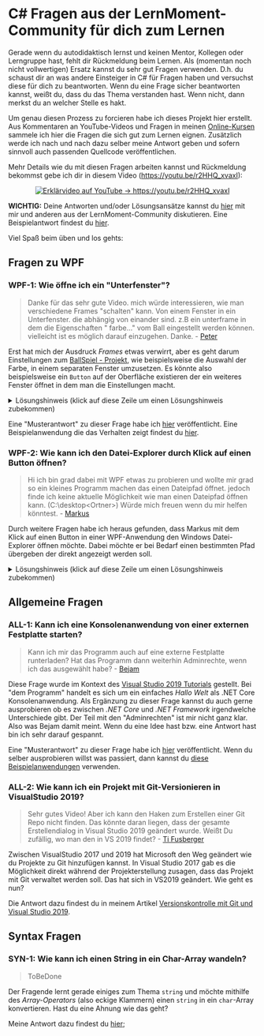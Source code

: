 # C# Fragen aus der LernMoment-Community für dich zum Lernen
Gerade wenn du autodidaktisch lernst und keinen Mentor, Kollegen oder Lerngruppe hast, fehlt dir Rückmeldung beim Lernen. Als (momentan noch nicht vollwertigen) Ersatz kannst du sehr gut Fragen verwenden. D.h. du schaust dir an was andere Einsteiger in C# für Fragen haben und versuchst diese für dich zu beantworten. Wenn du eine Frage sicher beantworten kannst, weißt du, dass du das Thema verstanden hast. Wenn nicht, dann merkst du an welcher Stelle es hakt.

Um genau diesen Prozess zu forcieren habe ich dieses Projekt hier erstellt. Aus Kommentaren an YouTube-Videos und Fragen in meinen [Online-Kursen](https://www.lernmoment.de/kurse/) sammele ich hier die Fragen die sich gut zum Lernen eignen. Zusätzlich werde ich nach und nach dazu selber meine Antwort geben und sofern sinnvoll auch passenden Quellcode veröffentlichen.

Mehr Details wie du mit diesen Fragen arbeiten kannst und Rückmeldung bekommst gebe ich dir in diesem Video (https://youtu.be/r2HHQ_xvaxI):
<p align="center">
  <a href="https://www.youtube.com/watch?v=r2HHQ_xvaxI" target="_blank">
    <img alt="Erklärvideo auf YouTube -> https://youtu.be/r2HHQ_xvaxI" src="https://img.youtube.com/vi/r2HHQ_xvaxI/0.jpg">
  </a>
</p>

**WICHTIG:** Deine Antworten und/oder Lösungsansätze kannst du [hier](https://github.com/LernMoment/community-fragen/issues/new/choose) mit mir und anderen aus der LernMoment-Community diskutieren. Eine Beispielantwort findest du [hier](https://github.com/LernMoment/community-fragen/issues/1).

Viel Spaß beim üben und los gehts:

## Fragen zu WPF

### WPF-1: Wie öffne ich ein "Unterfenster"?

> Danke für das sehr gute Video. mich würde interessieren, wie man verschiedene Frames "schalten" kann. Von einem Fenster in ein Unterfenster. die abhängig von einander sind. z.B ein unterframe in dem die Eigenschaften " farbe..." vom Ball eingestellt werden können. vielleicht ist es möglich darauf einzugehen. Danke. - [Peter](https://www.youtube.com/watch?v=ugji-_yWoRk&lc=UgzPS-jGhK0mC8dj_pp4AaABAg)

Erst hat mich der Ausdruck *Frames* etwas verwirrt, aber es geht darum Einstellungen zum [BallSpiel - Projekt](https://github.com/LernMoment/ballspiel), wie beispielsweise die Auswahl der Farbe, in einem separaten Fenster umzusetzen. Es könnte also beispielsweise ein `Button` auf der Oberfläche existieren der ein weiteres Fenster öffnet in dem man die Einstellungen macht.

<details><summary>Lösungshinweis (klick auf diese Zeile um einen Lösungshinweis zubekommen)</summary>
<p>

Fenster sind wie fast alles in C# und WPF Klassen. Du legst dir also über den Projektexplorer noch ein weiteres Fenster an und fügst die benötigten Controls hinzu.
Nun kannst du im `MainWindow` einen neuen Button einfügen. Im Eventhandler dazu legst du eine Instanz deines 2. Fensters an und kannst dann darauf entweder „Show“ aufrufen dann öffnet sich das weitere Fenster und du kannst beide Fenster parallel bedienen oder du rufst „ShowDialog“ auf der 2. Fensterinstanz auf und das 2. Fenster öffnet sich modal (du kannst also nur darin bedienen).
</p>
</details>

Eine "Musterantwort" zu dieser Frage habe ich [hier](https://github.com/LernMoment/community-fragen/issues/3) veröffentlicht. Eine Beispielanwendung die das Verhalten zeigt findest du [hier](https://github.com/LernMoment/community-fragen/tree/master/WPF-1/WPF1-Unterfenster).

### WPF-2: Wie kann ich den Datei-Explorer durch Klick auf einen Button öffnen?

> Hi ich bin grad dabei mit WPF etwas zu probieren und wollte mir grad so ein kleines Programm machen das einen Dateipfad öffnet. jedoch finde ich keine aktuelle Möglichkeit wie man einen Dateipfad öffnen kann. (C:\desktop\<Ortner>) Würde mich freuen wenn du mir helfen könntest. - [Markus](https://www.youtube.com/watch?v=ugji-_yWoRk&lc=Ugw10Rj-RRskacV0PT54AaABAg)

Durch weitere Fragen habe ich heraus gefunden, dass Markus mit dem Klick auf einen Button in einer WPF-Anwendung den Windows Datei-Explorer öffnen möchte. Dabei möchte er bei Bedarf einen bestimmten Pfad übergeben der direkt angezeigt werden soll.

<details><summary>Lösungshinweis (klick auf diese Zeile um einen Lösungshinweis zubekommen)</summary>
<p>

Es gibt die Klasse [`Process`](https://docs.microsoft.com/de-de/dotnet/api/system.diagnostics.process?view=netframework-4.8) mit der eine beliebige Anwendung auf deinem Rechner gestartet werden kann.
</p>
</details>

## Allgemeine Fragen

### ALL-1: Kann ich eine Konsolenanwendung von einer externen Festplatte starten?

> Kann ich mir das Programm auch auf eine externe Festplatte runterladen? Hat das Programm dann weiterhin Adminrechte, wenn ich das ausgewählt habe? - [Bejam](https://www.youtube.com/watch?v=xhD1HCVj5V0&lc=UgxWkxvm6x__LIZ1YYF4AaABAg)

Diese Frage wurde im Kontext des [Visual Studio 2019 Tutorials](https://youtu.be/xhD1HCVj5V0) gestellt. Bei "dem Programm" handelt es sich um ein einfaches *Hallo Welt* als .NET Core Konsolenanwendung. Als Ergänzung zu dieser Frage kannst du auch gerne ausprobieren ob es zwischen *.NET Core* und *.NET Framework* irgendwelche Unterschiede gibt.
Der Teil mit den "Adminrechten" ist mir nicht ganz klar. Also was Bejam damit meint. Wenn du eine Idee hast bzw. eine Antwort hast bin ich sehr darauf gespannt.

Eine "Musterantwort" zu dieser Frage habe ich [hier](https://github.com/LernMoment/community-fragen/issues/1) veröffentlicht. Wenn du selber ausprobieren willst was passiert, dann kannst du [diese Beispielanwendungen](https://github.com/LernMoment/community-fragen/tree/master/ALL-1) verwenden.

### ALL-2: Wie kann ich ein Projekt mit Git-Versionieren in VisualStudio 2019?

> Sehr gutes Video! Aber ich kann den Haken zum Erstellen einer Git Repo nicht finden. Das könnte daran liegen, dass der gesamte Erstellendialog in Visual Studio 2019 geändert wurde. Weißt Du zufällig, wo man den in VS 2019 findet? - [Ti Fusberger](https://www.youtube.com/watch?v=V_IDzTNA_ns&lc=UgzLHzBOjSevEnEbmBR4AaABAg)

Zwischen VisualStudio 2017 und 2019 hat Microsoft den Weg geändert wie du Projekte zu Git hinzufügen kannst. In Visual Studio 2017 gab es die Möglichkeit direkt während der Projekterstellung zusagen, dass das Projekt mit Git verwaltet werden soll. Das hat sich in VS2019 geändert. Wie geht es nun?

Die Antwort dazu findest du in meinem Artikel [Versionskontrolle mit Git und Visual Studio 2019](https://www.lernmoment.de/alle/git-mit-visual-studio-2019/).

## Syntax Fragen

### SYN-1: Wie kann ich einen String in ein Char-Array wandeln?

> ToBeDone

Der Fragende lernt gerade einiges zum Thema `string` und möchte mithilfe des *Array-Operators* (also eckige Klammern) einen `string` in ein `char`-Array konvertieren. Hast du eine Ahnung wie das geht?

Meine Antwort dazu findest du [hier](https://github.com/LernMoment/community-fragen/issues/5);
